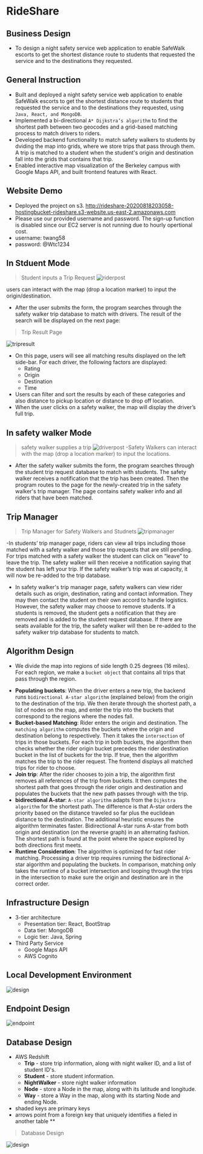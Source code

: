 # RideShare

## Business Design
- To design a night safety service web application to enable SafeWalk escorts to get the shortest distance route to
students that requested the service and to the destinations they requested.


## General Instruction
- Built and deployed a night safety service web application to enable SafeWalk escorts to get the shortest distance route to
students that requested the service and to the destinations they requested, using `Java, React, and MongoDB`.
- Implemented a bi-directional `A* Dijkstra’s algorithm` to find the shortest path between two geocodes and a grid-based matching process
to match drivers to riders. 
- Developed backend functionality to match safety walkers to students by dviding the map into grids, where we store trips that pass through them. 
A trip is matched to a student when the student's origin and destination fall into the grids that contains that trip.
- Enabled interactive map visualization of the Berkeley campus with Google Maps API, and built frontend features with React.

## Website Demo
- Deployed the project on s3. http://rideshare-20200818203058-hostingbucket-rideshare.s3-website.us-east-2.amazonaws.com
- Please use our provided username and password. The sign-up function is disabled since our EC2 server is not running due to hourly opertional cost. 
- username: twang58
- password: @Wtc1234

## In Stduent Mode
> Student inputs a Trip Request
![riderpost](https://raw.githubusercontent.com/izziegeez/RideShare/master/riderpost.png)

 users can interact with the map (drop a location marker) to input the origin/destination.
- After the user submits the form, the program searches through the safety walker trip database to match with drivers. The result of the search will be displayed on the next page:
> Trip Result Page


![tripresult](https://raw.githubusercontent.com/izziegeez/RideShare/master/tripresult.png)

- On this page, users will see all matching results displayed on the left side-bar. For each driver, the following factors are displayed:
  * Rating
  * Origin
  * Destination
  * Time
- Users can filter and sort the results by each of these categories and also distance to pickup location or distance to drop off location.
- When the user clicks on a safety walker, the map will display the driver’s full trip. 

## In safety walker Mode
> safety walker supplies a trip 
![driverpost](https://raw.githubusercontent.com/izziegeez/RideShare/master/driverpost.png)
-Safety Walkers can interact with the map (drop a location marker) to input the locations.

- After the safety walker submits the form, the program searches through the student trip request database to match with students. The safety walker receives a notification that the trip has been created. Then the program routes to the page for the newly-created trip in the safety walker's trip manager. The page contains safety walker info and all riders that have been matched. 

## Trip Manager
> Trip Manager for Safety Walkers and Studnets
![tripmanager](https://raw.githubusercontent.com/izziegeez/RideShare/master/tripmanager.png)

-In students’ trip manager page, riders can view all trips including those matched with a safety walker and those trip requests that are still pending. For trips matched with a safety walker the student can click on “leave” to leave the trip. The safety walker will then receive a notification saying that the student has left your trip. If the safety walker’s trip was at capacity, it will now be re-added to the trip database.

- In safety walker's trip manager page, safety walkers can view rider details such as origin, destination, rating and contact information. They may then contact the student on their own accord to handle logistics. However, the safety walker may choose to remove students. If a students is removed, the student gets a notification that they are removed and is added to the student request database. If there are seats available for the trip, the safety walker will then be re-added to the safety walker trip database for students to match.

## Algorithm Design

- We divide the map into regions of side length 0.25 degrees (16 miles). For each region, we make a `bucket object` that contains all trips that pass through the region.
 * **Populating buckets**: When the driver enters a new trip, the backend runs `bidirectional A-star algorithm` (explained below) from the origin to the destination of the trip. We then iterate through the shortest path, a list of nodes on the map, and enter the trip into the buckets that correspond to the regions where the nodes fall.
 * **Bucket-based Matching**: Rider enters the origin and destination. The `matching algorithm` computes the buckets where the origin and destination belong to respectively. Then it takes the `intersection` of trips in those buckets. For each trip in both buckets, the algorithm then checks whether the rider origin bucket precedes the rider destination bucket in the list of buckets for the trip. If true, then the algorithm matches the trip to the rider request. The frontend displays all matched trips for rider to choose.
 * **Join trip**: After the rider chooses to join a trip, the algorithm first removes all references of the trip from buckets. It then computes the shortest path that goes through the rider origin and destination and populates the buckets that the new path passes through with the trip.
 * **bidirectional A-star**: `A-star algorithm` adapts from the `Dijkstra algorithm` for the shortest path. The difference is that A-star orders the priority based on the distance traveled so far plus the euclidean distance to the destination. The additional heuristic ensures the algorithm terminates faster. Bidirectional A-star runs A-star from both origin and destination (on the reverse graph) in an alternating fashion. The shortest path is found at the point where the space explored by both directions first meets.
 * **Runtime Consideration**: The algorithm is optimized for fast rider matching. Processing a driver trip requires running the bidirectional A-star algorithm and populating the buckets. In comparison, matching only takes the runtime of a bucket intersection and looping through the trips in the intersection to make sure the origin and destination are in the correct order.

## Infrastructure Design
- 3-tier architecture
   * Presentation tier: React, BootStrap
   * Data tier: MongoDB 
   * Logic tier: Java, Spring
- Third Party Service
   * Google Maps API
   * AWS Cognito
   
## Local Development Environment
![design](https://raw.githubusercontent.com/izziegeez/RideShare/master/design.png)

## Endpoint Design
![endpoint](https://raw.githubusercontent.com/izziegeez/RideShare/master/endpoint.png)


## Database Design
- AWS Redshift 
   * **Trip** - store trip information, along with night walker ID, and a list of student ID's.
   * **Student** - store student information.
   * **NightWalker** - store night walker information
   * **Node** - store a Node in the map, along with its latitude and longitude. 
   * **Way** - store a Way in the map, along with its starting Node and ending Node.
- shaded keys are primary keys
- arrows point from a foreign key that uniquely identifies a fieled in another table **

> Database Design
    
![design](https://raw.githubusercontent.com/izziegeez/RideShare/master/database.png)
